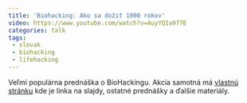 ```yaml
---
title: 'Biohacking: Ako sa dožiť 1000 rokov'
video: https://www.youtube.com/watch?v=AuyYQIa977E
categories: talk
tags: 
 - slovak
 - biohacking
 - lifehacking
---
```


Veľmi populárna prednáška o BioHackingu. Akcia samotná má [vlastnú stránku](/biohacking-bratislava) kde je linka na slajdy, ostatné prednášky a ďalšie materiály.